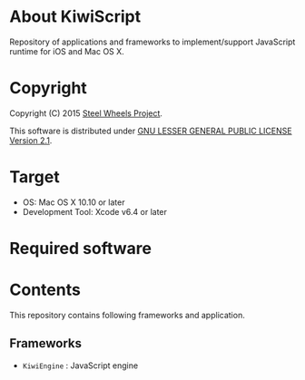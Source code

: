 # About KiwiScript
Repository of applications and frameworks to implement/support JavaScript
runtime for iOS and Mac OS X.

# Copyright
Copyright (C) 2015 [Steel Wheels Project](https://sites.google.com/site/steelwheelsproject/).

This software is distributed under [GNU LESSER GENERAL PUBLIC LICENSE Version 2.1](https://www.gnu.org/licenses/lgpl-2.1-standalone.html).

# Target
* OS: Mac OS X 10.10 or later
* Development Tool: Xcode v6.4 or later

# Required software

# Contents
This repository contains following frameworks and application.
## Frameworks
* `KiwiEngine` : JavaScript engine
